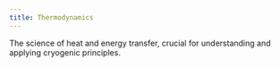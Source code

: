 ```yaml
---
title: Thermodynamics
---
```


The science of heat and energy transfer, crucial for understanding and applying cryogenic principles.
